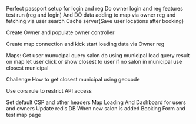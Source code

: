 Perfect passport setup for login and reg
Do owner login and reg features
test run (reg and login)
And DO data adding to map via owner reg and fetching via user search
Cache server(Save user locations after booking)

Create Owner and populate owner controller

Create map connection and kick start loading data via Owner reg

Maps:
Get user munucipal
query salon db using municipal
load query result on map
let user click or show closest to user
if no salon in municipal use closest municipal

Challenge How to get closest municipal using geocode

Use cors rule to restrict API access

Set default CSP and other headers
Map Loading And Dashboard for users and owners Update redis DB When new salon is added
Booking Form and test map page
